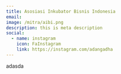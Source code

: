 ```yaml
---
title: Asosiasi Inkubator Bisnis Indonesia
email: 
image: /mitra/aibi.png
description: this is meta description
social:
  - name: instagram
    icon: FaInstagram
    link: https://instagram.com/adangadha
---
```

adasda